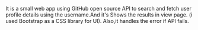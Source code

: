 It is a small web app using GitHub open source API to search and fetch user profile details using the username.And it's Shows the results in view page. (i used Bootstrap as a CSS library for UI). Also,it handles the error if API fails.
